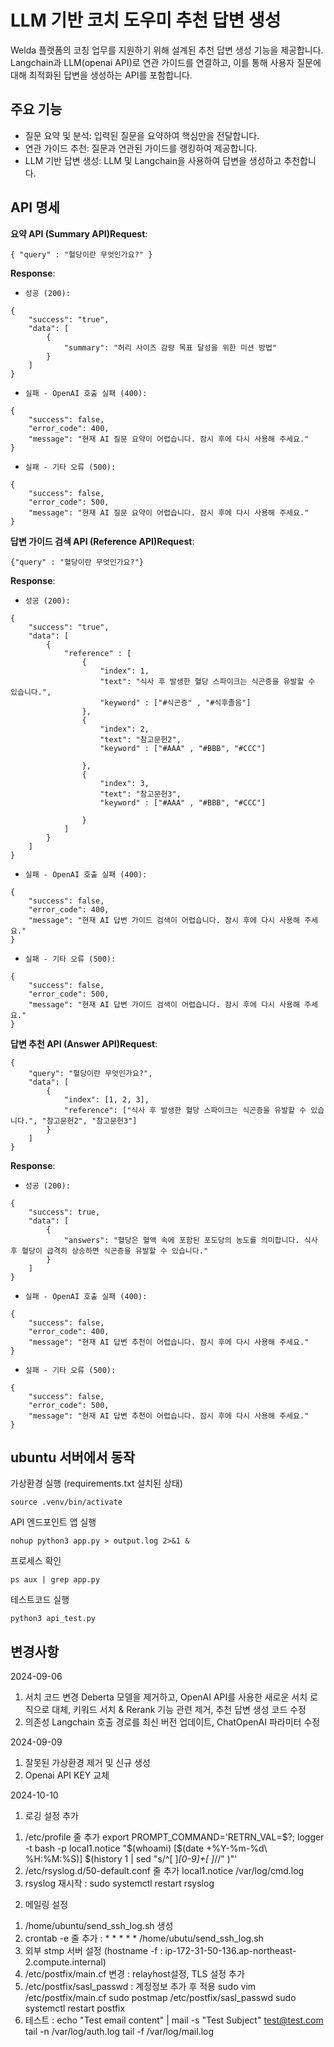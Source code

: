 # LLM 기반 코치 도우미 추천 답변 생성
Welda 플랫폼의 코칭 업무를 지원하기 위해 설계된 추천 답변 생성 기능을 제공합니다.
Langchain과 LLM(openai API)로 연관 가이드를 연결하고, 이를 통해 사용자 질문에 대해 최적화된 답변을 생성하는 API를 포함합니다.

## 주요 기능
* 질문 요약 및 분석: 입력된 질문을 요약하여 핵심만을 전달합니다.
* 연관 가이드 추천: 질문과 연관된 가이드를 랭킹하여 제공합니다.
* LLM 기반 답변 생성: LLM 및 Langchain을 사용하여 답변을 생성하고 추천합니다.

## API 명세
**요약 API (Summary API)Request**:

```
{ "query" : "혈당이란 무엇인가요?" }

```

**Response**:

- `성공 (200):`

```
{
    "success": "true",
    "data": [
        {
            "summary": "허리 사이즈 감량 목표 달성을 위한 미션 방법"
        }
    ]
}

```

- `실패 - OpenAI 호출 실패 (400):`

```
{
    "success": false,
    "error_code": 400,
    "message": "현재 AI 질문 요약이 어렵습니다. 잠시 후에 다시 사용해 주세요."
}

```

- `실패 - 기타 오류 (500):`

```
{
    "success": false,
    "error_code": 500,
    "message": "현재 AI 질문 요약이 어렵습니다. 잠시 후에 다시 사용해 주세요."
}

```

**답변 가이드 검색 API (Reference API)Request**:

```
{"query" : "혈당이란 무엇인가요?"}

```

**Response**:

- `성공 (200):`

```
{
    "success": "true",
    "data": [
        {
            "reference" : [
                {
                    "index": 1,
                    "text": "식사 후 발생한 혈당 스파이크는 식곤증을 유발할 수 있습니다.",
                    "keyword" : ["#식곤증" , "#식후졸음"]
                },
                {
                    "index": 2,
                    "text": "참고문헌2",
	                "keyword" : ["#AAA" , "#BBB", "#CCC"]

                },
                {
                    "index": 3,
                    "text": "참고문헌3",
                    "keyword" : ["#AAA" , "#BBB", "#CCC"]

                }
            ]
        }
    ]
}

```

- `실패 - OpenAI 호출 실패 (400):`

```
{
    "success": false,
    "error_code": 400,
    "message": "현재 AI 답변 가이드 검색이 어렵습니다. 잠시 후에 다시 사용해 주세요."
}

```

- `실패 - 기타 오류 (500):`

```
{
    "success": false,
    "error_code": 500,
    "message": "현재 AI 답변 가이드 검색이 어렵습니다. 잠시 후에 다시 사용해 주세요."
}

```

**답변 추천 API (Answer API)Request**:

```
{
    "query": "혈당이란 무엇인가요?",
    "data": [
        {
            "index": [1, 2, 3],
            "reference": ["식사 후 발생한 혈당 스파이크는 식곤증을 유발할 수 있습니다.", "참고문헌2", "참고문헌3"]
        }
    ]
}

```

**Response**:

- `성공 (200):`

```
{
    "success": true,
    "data": [
        {
            "answers": "혈당은 혈액 속에 포함된 포도당의 농도를 의미합니다. 식사 후 혈당이 급격히 상승하면 식곤증을 유발할 수 있습니다."
        }
    ]
}

```

- `실패 - OpenAI 호출 실패 (400):`

```
{
    "success": false,
    "error_code": 400,
    "message": "현재 AI 답변 추천이 어렵습니다. 잠시 후에 다시 사용해 주세요."
}

```

- `실패 - 기타 오류 (500):`

```
{
    "success": false,
    "error_code": 500,
    "message": "현재 AI 답변 추천이 어렵습니다. 잠시 후에 다시 사용해 주세요."
}

```


## ubuntu 서버에서 동작
가상환경 실행 (requirements.txt 설치된 상태)
```
source .venv/bin/activate
```

API 엔드포인트 앱 실행
```
nohup python3 app.py > output.log 2>&1 &
```

프로세스 확인
```
ps aux | grep app.py
```

테스트코드 실행
```
python3 api_test.py
```

## 변경사항
2024-09-06
1. 서치 코드 변경
Deberta 모델을 제거하고, OpenAI API를 사용한 새로운 서치 로직으로 대체, 키워드 서치 & Rerank 기능 관련 제거, 추천 답변 생성 코드 수정
2. 의존성
Langchain 호출 경로를 최신 버전 업데이트, ChatOpenAI 파라미터 수정

2024-09-09
1. 잘못된 가상환경 제거 및 신규 생성
2. Openai API KEY 교체 

2024-10-10
1. 로깅 설정 추가
1) /etc/profile 줄 추가
export PROMPT_COMMAND='RETRN_VAL=$?; logger -t bash -p local1.notice "$(whoami) [$(date +%Y-%m-%d\ %H:%M:%S)] $(history 1 | sed "s/^[ ]*[0-9]\+[ ]*//" )"'
2) /etc/rsyslog.d/50-default.conf 줄 추가
local1.notice    /var/log/cmd.log
3) rsyslog 재시작 : sudo systemctl restart rsyslog

2. 메일링 설정
1) /home/ubuntu/send_ssh_log.sh 생성
2) crontab -e 줄 추가 : * * * * * /home/ubutu/send_ssh_log.sh
3) 외부 stmp 서버 설정 (hostname -f : ip-172-31-50-136.ap-northeast-2.compute.internal)
4) /etc/postfix/main.cf 변경 : relayhost설정, TLS 설정 추가
5) /etc/postfix/sasl_passwd : 계정정보 추가 후 적용
sudo vim /etc/postfix/main.cf
sudo postmap /etc/postfix/sasl_passwd
sudo systemctl restart postfix
6) 테스트 : echo "Test email content" | mail -s "Test Subject" test@test.com
tail -n /var/log/auth.log
tail -f /var/log/mail.log